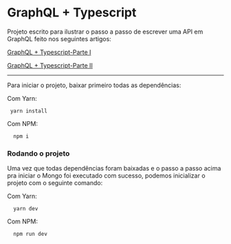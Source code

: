 # GraphQL + Typescript

Projeto escrito para ilustrar o passo a passo de escrever uma API em GraphQL feito nos seguintes artigos:

[GraphQL + Typescript-Parte I](https://medium.com/beyondtest/graphql-typescript-parte-i-bd8ef114b9fe)

[GraphQL + Typescript-Parte II](https://medium.com/beyondtest/graphql-typescript-parte-ii-2b53583c365e)

---

Para iniciar o projeto, baixar primeiro todas as dependências:

Com Yarn:
```console
 yarn install
```

Com NPM:
```console
  npm i
```

### Rodando o projeto

Uma vez que todas dependências foram baixadas e o passo a passo acima pra iniciar o Mongo foi executado com sucesso, podemos inicializar o projeto com o seguinte comando:

Com Yarn:
```console
  yarn dev
```

Com NPM:
```console
  npm run dev
```

